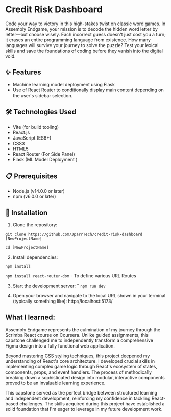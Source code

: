 # Credit Risk Dashboard
Code your way to victory in this high-stakes twist on classic word games. In Assembly Endgame, your mission is to decode the hidden word letter by letter—but choose wisely. Each incorrect guess doesn't just cost you a turn; it erases an entire programming language from existence. How many languages will survive your journey to solve the puzzle? Test your lexical skills and save the foundations of coding before they vanish into the digital void.

## ✨ Features

- Machine learning model deployment using Flask
- Use of React Router to conditionally display main content depending on the user's sidebar selection. 

## 🛠️ Technologies Used

- Vite (for build tooling)
- React.js
- JavaScript (ES6+)
- CSS3
- HTML5
- React Router (For Side Panel)
- Flask (ML Model Deployment
)
## 📋 Prerequisites

- Node.js (v14.0.0 or later)
- npm (v6.0.0 or later)
## 🔧 Installation

1. Clone the repository:

`git clone https://github.com/JparrTech/credit-risk-dashboard [NewProjectName]`

`cd [NewProjectName]`

2. Install dependencies:

`npm install`

` npm install react-router-dom ` - To define various URL Routes



3. Start the development server:
˝
`npm run dev`

4. Open your browser and navigate to the local URL shown in your terminal (typically something like):
http://localhost:5173/

## What I learned:
Assembly Endgame represents the culmination of my journey through the Scrimba React course on Coursera. Unlike guided assignments, this capstone challenged me to independently transform a comprehensive Figma design into a fully functional web application.

Beyond mastering CSS styling techniques, this project deepened my understanding of React's core architecture. I developed crucial skills in implementing complex game logic through React's ecosystem of states, components, props, and event handlers. The process of methodically breaking down a sophisticated design into modular, interactive components proved to be an invaluable learning experience.

This capstone served as the perfect bridge between structured learning and independent development, reinforcing my confidence in tackling React-based challenges. The skills acquired during this project have established a solid foundation that I'm eager to leverage in my future development work.